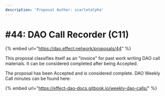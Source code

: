 ```yaml
---
description: 'Proposal Author: scarletalpha'
---
```


# \#44: DAO Call Recorder \(C11\)

{% embed url="https://dao.effect.network/proposals/44" %}

This proposal classifies itself as an "invoice" for past work writing DAO call materials. It can be considered completed after being Accepted.  
  
The proposal has been Accepted and is considered complete. DAO Weekly Call minutes can be found here:

{% embed url="https://effect-dao-docs.gitbook.io/weekly-dao-calls/" %}



